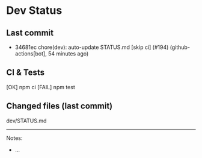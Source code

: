 # Dev Status

## Last commit
- 34681ec chore(dev): auto-update STATUS.md [skip ci] (#194) (github-actions[bot], 54 minutes ago)
## CI & Tests
[OK] npm ci
[FAIL] npm test

## Changed files (last commit)
dev/STATUS.md

---
Notes:
- ...
